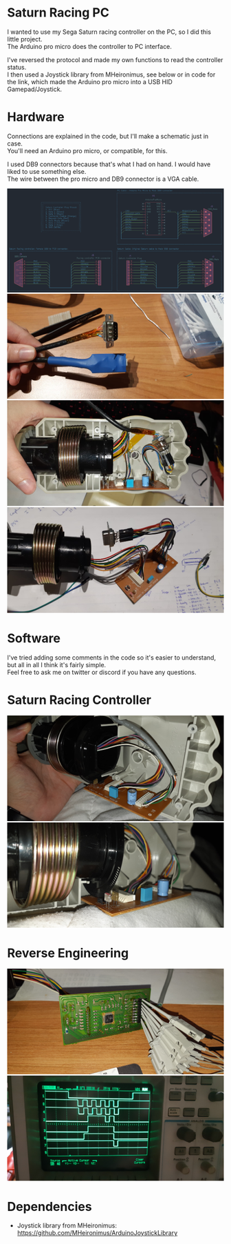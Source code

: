# Saturn Racing PC

I wanted to use my Sega Saturn racing controller on the PC, so I did this little project.  
The Arduino pro micro does the controller to PC interface.  

I've reversed the protocol and made my own functions to read the controller status.  
I then used a Joystick library from MHeironimus, see below or in code for the link, which made the Arduino pro micro into a USB HID Gamepad/Joystick.  

# Hardware

Connections are explained in the code, but I'll make a schematic just in case.  
You'll need an Arduino pro micro, or compatible, for this.  

I used DB9 connectors because that's what I had on hand. I would have liked to use something else.  
The wire between the pro micro and DB9 connector is a VGA cable.  

<img src="./arduino pro micro/Schematic/Schematic.png">  

<img src="./pics/Arduino Pro Micro cable.jpg">  

<img src="./pics/Saturn Racing Controller new wiring 1.jpg">  

<img src="./pics/Saturn Racing Controller new wiring 2.jpg">  

# Software

I've tried adding some comments in the code so it's easier to understand, but all in all I think it's fairly simple.  
Feel free to ask me on twitter or discord if you have any questions.  

# Saturn Racing Controller

<img src="./pics/Saturn Racing Controller PCB 1.jpg">  

<img src="./pics/Saturn Racing Controller PCB 2.jpg">  

# Reverse Engineering

<img src="./pics/Saturn Racing Controller PCB Logic Analyzer 1.jpg">  

<img src="./pics/Saturn Racing Controller PCB Logic Analyzer 2.jpg">  

# Dependencies

- Joystick library from MHeironimus: https://github.com/MHeironimus/ArduinoJoystickLibrary  

